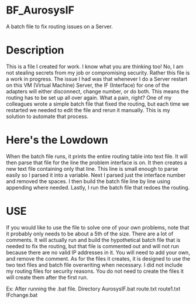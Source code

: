 # BF_AurosysIF
A batch file to fix routing issues on a Server.

# Description
This is a file I created for work. I know what you are thinking too! No, I am not stealing secrets from my job or compromising security. Rather this file is a work in progress. The issue I had was that whenever I do a Server restart on this VM (Virtual Machine) Server, the IF (Interface) for one of the adapters will either disconnect, change number, or do both. This means the routing has to be set up all over again. What a pain, right? One of my colleagues wrote a simple batch file that fixed the routing, but each time we restarted we needed to edit the file and rerun it manually. This is my solution to automate that process.

# Here's the Lowdown
When the batch file runs, it prints the entire routing table into text file. It will then parse that file for the line the problem interface is on. It then creates a new text file containing only that line. This line is small enough to parse easily so I parsed it into a variable. Next I parsed just the interface number and removed the spaces. I then build the batch file line by line using appending where needed. Lastly, I run the batch file that redoes the routing.  

# USE
If you would like to use the file to solve one of your own problems, note that it probably only needs to be about a 5th of the size. There are a lot of comments. It will actually run and build the hypothetical batch file that is needed to fix the routing, but that file is commented out and will not run because there are no valid IP addresses in it. You will need to add your own, and remove the comment. As for the files it creates, it is designed to use the two text files and batch file overwriting when necessary. I did not include my routing files for security reasons. You do not need to create the files it will create them after the first run. 

Ex: After running the .bat file. 
Directory 
  AurosysIF.bat
  route.txt
  route1.txt
  IFchange.bat
